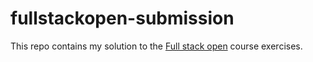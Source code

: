 # fullstackopen-submission

This repo contains my solution to the [Full stack open](https://fullstackopen.com/en/) course exercises.
